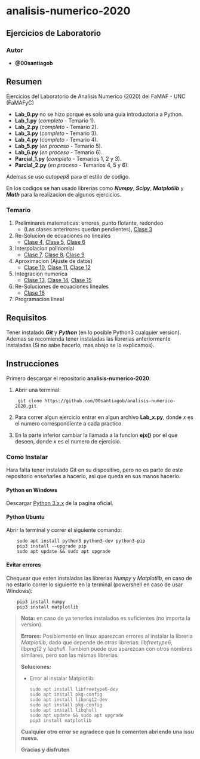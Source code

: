 # analisis-numerico-2020

## Ejercicios de Laboratorio

### Autor

* __@00santiagob__

## Resumen

Ejercicios del Laboratorio de Analisis Numerico (2020) del FaMAF - UNC (FaMAFyC)

* **Lab_0.py** no se hizo porque es solo una guia introductoria a Python.
* **Lab_1.py** (*completo* - Temario 1).
* **Lab_2.py** (*completo* - Temario 2).
* **Lab_3.py** (*completo* - Temario 3).
* **Lab_4.py** (*completo* - Temario 4).
* **Lab_5.py** (*en proceso* - Temario 5).
* **Lab_6.py** (*en proceso* - Temario 6).
* **Parcial_1.py** (*completo* - Temarios 1, 2 y 3).
* **Parcial_2.py** (*en proceso* - Temarios 4, 5 y 6).

Ademas se uso *autopep8* para el estilo de codigo.

En los codigos se han usado librerias como ***Numpy***, ***Scipy***, ***Matplotlib*** y ***Math*** para la realizacion de algunos ejercicios.

### Temario

   1. Preliminares matematicas: errores, punto flotante, redondeo
        * (Las clases anterirores quedan pendientes), [Clase 3](pdf/AN2020-C3.pdf)
   2. Re-Solucion de ecuaciones no lineales
        * [Clase 4](pdf/AN2020-C4.pdf), [Clase 5](pdf/AN2020-C5.pdf), [Clase 6](pdf/AN2020-C6.pdf)
   3. Interpolacion polinomial
        * [Clase 7](pdf/AN2020-C7.pdf), [Clase 8](pdf/AN2020-C8.pdf), [Clase 9](pdf/AN2020-C9.pdf)
   4. Aproximacion (Ajuste de datos)
        * [Clase 10](pdf/AN2020-C10.pdf), [Clase 11](pdf/AN2020-C11.pdf), [Clase 12](pdf/AN2020-C12.pdf)
   5. Integracion numerica
        * [Clase 13](pdf/AN2020-C13.pdf), [Clase 14](pdf/AN2020-C14.pdf), [Clase 15](pdf/AN2020-C15.pdf)
   6. Re-Soluciones de ecuaciones lineales
        * [Clase 16](pdf/AN2020-C16.pdf)
   7. Programacion lineal

## Requisitos

Tener instalado *__Git__* y  *__Python__* (en lo posible Python3 cualquier version).
Ademas se recomienda tener instaladas las librerias anteriormente instaladas (Si no sabe hacerlo, mas abajo se lo explicamos).

## Instrucciones

Primero descargar el repositorio __analisis-numerico-2020__:

1) Abrir una terminal:

        git clone https://github.com/00santiagob/analisis-numerico-2020.git

2) Para correr algun ejercicio entrar en algun archivo **Lab_x.py**, donde _x_ es el numero correspondiente a cada practico.

3) En la parte inferior cambiar la llamada a la funcion **ejx()** por el que deseen, donde _x_ es el numero de ejercicio.

### Como Instalar

Hara falta tener instalado Git en su dispositivo, pero no es parte de este repositorio enseñarles a hacerlo, asi que queda en sus manos hacerlo.

#### Python en Windows

Descargar [Python 3.x.x](https://www.python.org/downloads/) de la pagina oficial.

#### Python Ubuntu

Abrir la terminal y correr el siguiente comando:

        sudo apt install python3 python3-dev python3-pip
        pip3 install --upgrade pip
        sudo apt update && sudo apt upgrade

#### Evitar errores

Chequear que esten instaladas las librerias *Numpy* y *Matplotlib*, en caso de no estarlo correr lo siguiente en la terminal (powershell en caso de usar Windows):

        pip3 install numpy
        pip3 install matplotlib

> **Nota:** en caso de ya tenerlos instalados es suficientes (no importa la version).
>
> **Errores:**
Posiblemente en linux aparezcan errores al instalar la libreria *Matplotlib*, dado que depende de otras librerias: *libfreetype6*, *libpng12* y *libqhull*. Tambien puede que aparezcan con otros nombres similares, pero son las mismas librerias.
>
> **Soluciones:**
>
> * Error al instalar Matplotlib:
>
>       sudo apt install libfreetype6-dev
>       sudo apt install pkg-config
>       sudo apt install libpng12-dev
>       sudo apt install pkg-config
>       sudo apt install libqhull
>       sudo apt update && sudo apt upgrade
>       pip3 install matplotlib
>
> **Cualquier otro error se agradece que lo comenten abriendo una issu nueva.**
>
> **Gracias y disfruten**

